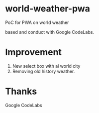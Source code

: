 # world-weather-pwa
PoC for PWA on world weather

based and conduct with Google CodeLabs.

# Improvement

1. New select box with al world city
2. Removing old history weather.

# Thanks
Google CodeLabs
